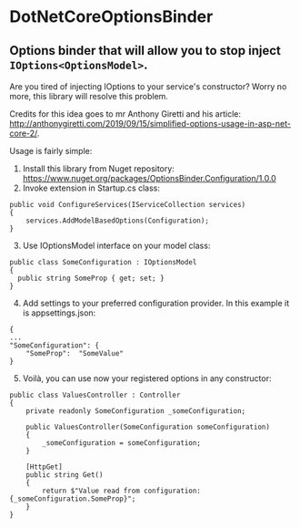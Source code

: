 # DotNetCoreOptionsBinder

## Options binder that will allow you to stop inject `IOptions<OptionsModel>`.

Are you tired of injecting IOptions<OptionsModel> to your service's constructor? Worry no more, this library will resolve this problem.

Credits for this idea goes to mr Anthony Giretti and his article: http://anthonygiretti.com/2019/09/15/simplified-options-usage-in-asp-net-core-2/.
  
Usage is fairly simple:
  
1. Install this library from Nuget repository: https://www.nuget.org/packages/OptionsBinder.Configuration/1.0.0
2. Invoke extension in Startup.cs class:
```
public void ConfigureServices(IServiceCollection services)
{
    services.AddModelBasedOptions(Configuration);
}
```
3. Use IOptionsModel interface on your model class:
  ```
public class SomeConfiguration : IOptionsModel
{
    public string SomeProp { get; set; }
}
  ```
4. Add settings to your preferred configuration provider. In this example it is appsettings.json:
```
{
...
"SomeConfiguration": {
    "SomeProp":  "SomeValue" 
}
```
5. Voilà, you can use now your registered options in any constructor:
```
public class ValuesController : Controller
{
    private readonly SomeConfiguration _someConfiguration;

    public ValuesController(SomeConfiguration someConfiguration)
    {
        _someConfiguration = someConfiguration;
    }

    [HttpGet]
    public string Get()
    {
        return $"Value read from configuration: {_someConfiguration.SomeProp}";
    }
}
```
